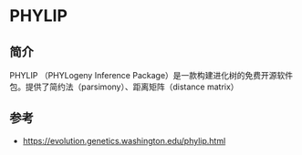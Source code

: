 # PHYLIP

## 简介

PHYLIP （PHYLogeny Inference Package）是一款构建进化树的免费开源软件包。提供了简约法（parsimony）、距离矩阵（distance matrix）



## 参考

- https://evolution.genetics.washington.edu/phylip.html